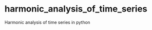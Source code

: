 harmonic_analysis_of_time_series
================================

Harmonic analysis of time series in python
